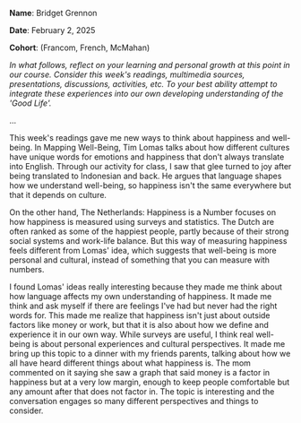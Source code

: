 **Name**: Bridget Grennon

**Date**: February 2, 2025

**Cohort**: (Francom, French, McMahan)

*In what follows, reflect on your learning and personal growth at this
point in our course. Consider this week's readings, multimedia sources,
presentations, discussions, activities, etc. To your best ability
attempt to integrate these experiences into our own developing
understanding of the 'Good Life'.*

...

This week\'s readings gave me new ways to think about happiness and
well-being. In Mapping Well-Being, Tim Lomas talks about how different
cultures have unique words for emotions and happiness that don\'t always
translate into English. Through our activity for class, I saw that glee
turned to joy after being translated to Indonesian and back. He argues
that language shapes how we understand well-being, so happiness isn\'t
the same everywhere but that it depends on culture.

On the other hand, The Netherlands: Happiness is a Number focuses on how
happiness is measured using surveys and statistics. The Dutch are often
ranked as some of the happiest people, partly because of their strong
social systems and work-life balance. But this way of measuring
happiness feels different from Lomas' idea, which suggests that
well-being is more personal and cultural, instead of something that you
can measure with numbers.

I found Lomas' ideas really interesting because they made me think about
how language affects my own understanding of happiness. It made me think
and ask myself if there are feelings I've had but never had the right
words for. This made me realize that happiness isn't just about outside
factors like money or work, but that it is also about how we define and
experience it in our own way. While surveys are useful, I think real
well-being is about personal experiences and cultural perspectives. It
made me bring up this topic to a dinner with my friends parents, talking
about how we all have heard different things about what happiness is.
The mom commented on it saying she saw a graph that said money is a
factor in happiness but at a very low margin, enough to keep people
comfortable but any amount after that does not factor in. The topic is
interesting and the conversation engages so many different perspectives
and things to consider.
